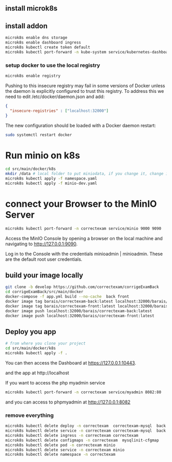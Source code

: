 ## install microk8s

## install addon

```bash
microk8s enable dns storage
microk8s enable dashboard ingress
microk8s kubectl create token default
microk8s kubectl port-forward -n kube-system service/kubernetes-dashboard 10443:443
```



### setup docker to use the local registry

```bash
microk8s enable registry
```

Pushing to this insecure registry may fail in some versions of Docker unless the daemon is explicitly configured to trust this registry. To address this we need to edit /etc/docker/daemon.json and add:

```json
{
  "insecure-registries" : ["localhost:32000"]
}
```

The new configuration should be loaded with a Docker daemon restart:

```bash
sudo systemctl restart docker
```

# Run minio on k8s

```bash
cd src/main/docker/k8s
mkdir /data # local folder to put miniodata, if you change it, change it int minio-dev.yaml
microk8s kubectl apply -f namespace.yaml
microk8s kubectl apply -f minio-dev.yaml
```


# connect your Browser to the MinIO Server

```bash
microk8s kubectl port-forward -n correctexam service/minio 9000 9090
```

Access the MinIO Console by opening a browser on the local machine and navigating to http://127.0.0.1:9090.

Log in to the Console with the credentials minioadmin | minioadmin. These are the default root user credentials.





## build your image locally

```bash
git clone -b develop https://github.com/correctexam/corrigeExamBack
cd corrigeExamBack/src/main/docker
docker-compose -f app.yml build --no-cache  back front
docker image tag barais/correctexam-back:latest localhost:32000/barais/correctexam-back:latest
docker image tag barais/correctexam-front:latest localhost:32000/barais/correctexam-front:latest
docker image push localhost:32000/barais/correctexam-back:latest
docker image push localhost:32000/barais/correctexam-front:latest
```



## Deploy you app 

```bash
# from where you clone your project
cd src/main/docker/k8s
microk8s kubectl apply -f .
```

You can then access the Dashboard at https://127.0.0.1:10443.

and the app at http://localhost


If you want to access the php myadmin service

```bash
microk8s kubectl port-forward -n correctexam service/myadmin 8082:80
```
and you can access to phpmyadmin at http://127.0.0.1:8082

### remove everything

```bash
microk8s kubectl delete deploy -n correctexam  correctexam-mysql  back front maildev myadmin
microk8s kubectl delete service -n correctexam correctexam-mysql  back front maildev myadmin
microk8s kubectl delete ingress -n correctexam correctexam
microk8s kubectl delete configmaps -n correctexam  mysqlinit-cfgmap
microk8s kubectl delete pod -n correctexam minio 
microk8s kubectl delete service -n correctexam minio 
microk8s kubectl delete namespace -n correctexam
```
